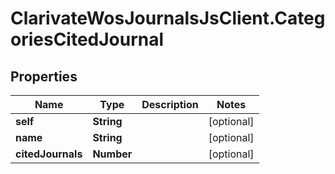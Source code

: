 # ClarivateWosJournalsJsClient.CategoriesCitedJournal

## Properties

Name | Type | Description | Notes
------------ | ------------- | ------------- | -------------
**self** | **String** |  | [optional] 
**name** | **String** |  | [optional] 
**citedJournals** | **Number** |  | [optional] 


